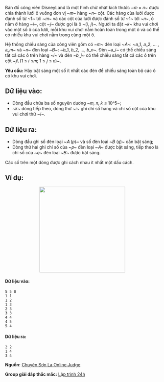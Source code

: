 <!--**<center>NGUỒN: Bài tập thầy Lê Minh Hoàng ôn Hải Phòng T10/2016</center>**-->

Bản đồ công viên DisneyLand là một hình chữ nhật kích thước ~𝑚 × 𝑛~ được chia thành lưới ô vuông đơn vị ~𝑚~ hàng ~𝑛~ cột. Các hàng của lưới được đánh số từ ~1~ tới ~𝑚~ và các cột của lưới được đánh số từ ~1~ tới ~𝑛~, ô nằm ở hàng ~𝑖~, cột ~𝑗~ được gọi là ô ~(𝑖, 𝑗)~. Người ta đặt ~𝑘~ khu vui chơi vào một số ô của lưới, mỗi khu vui chơi nằm hoàn toàn trong một ô và có thể có nhiều khu vui chơi nằm trong cùng một ô.

Hệ thống chiếu sáng của công viên gồm có ~𝑚~ đèn loại ~𝐴~: ~𝑎_1, 𝑎_2, … , 𝑎_𝑚~ và ~𝑛~ đèn loại ~𝐵~: ~𝑏_1, 𝑏_2, …, 𝑏_𝑛~. Đèn ~𝑎_𝑖~ có thể chiếu sáng tất cả các ô trên hàng ~𝑖~ và đèn ~𝑏_𝑗~ có thể chiếu sáng tất cả các ô trên cột ~𝑗\ (1 ≤ 𝑖 ≤𝑚; 1 ≤ 𝑗 ≤ 𝑛)~.

**Yêu cầu:** Hãy bật sáng một số ít nhất các đèn để chiếu sáng toàn bộ các ô có khu vui chơi.

## Dữ liệu vào:
- Dòng đầu chứa ba số nguyên dương ~𝑚, 𝑛, 𝑘 ≤ 10^5~;
- ~𝑘~ dòng tiếp theo, dòng thứ ~𝑖~ ghi chỉ số hàng và chỉ số cột của khu vui chơi thứ ~𝑖~.

## Dữ liệu ra:
- Dòng đầu ghi số đèn loại ~𝐴 (𝑝)~ và số đèn loại ~𝐵 (𝑞)~ cần bật sáng;
- Dòng thứ hai ghi chỉ số của ~𝑝~ đèn loại ~𝐴~ được bật sáng, tiếp theo là chỉ số của ~𝑞~ đèn loại ~𝐵~ được bật sáng.

Các số trên một dòng được ghi cách nhau ít nhất một dấu cách.

## Ví dụ:
<center><img src="/images/problems/1243/LIGHTING.svg" width="280px" /></center>

#### Dữ liệu vào:
```
5 5 8
1 1
1 2
1 3
2 3
3 3
4 4
4 5
5 4
```

#### Dữ liệu ra:
```
2 2
1 4
3 4
```
**Nguồn:** [Chuyên Sơn La Online Judge](http://csloj.ddns.net/)

**Group giải đáp thắc mắc:** [Lập trình 24h](https://www.facebook.com/groups/1386904321519984)